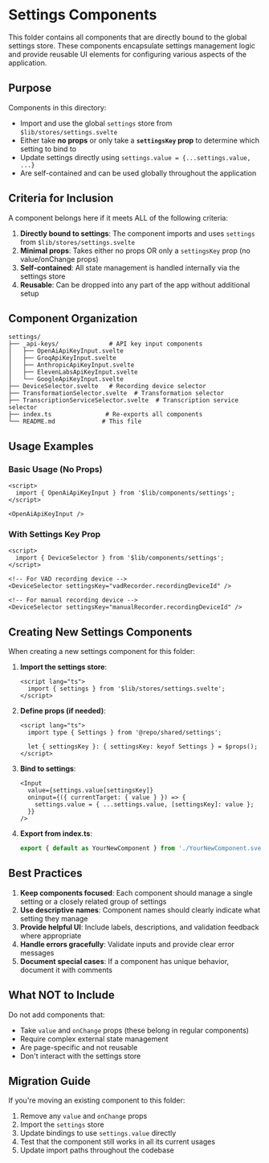 # Settings Components

This folder contains all components that are directly bound to the global settings store. These components encapsulate settings management logic and provide reusable UI elements for configuring various aspects of the application.

## Purpose

Components in this directory:
- Import and use the global `settings` store from `$lib/stores/settings.svelte`
- Either take **no props** or only take a **`settingsKey` prop** to determine which setting to bind to
- Update settings directly using `settings.value = {...settings.value, ...}`
- Are self-contained and can be used globally throughout the application

## Criteria for Inclusion

A component belongs here if it meets ALL of the following criteria:

1. **Directly bound to settings**: The component imports and uses `settings` from `$lib/stores/settings.svelte`
2. **Minimal props**: Takes either no props OR only a `settingsKey` prop (no value/onChange props)
3. **Self-contained**: All state management is handled internally via the settings store
4. **Reusable**: Can be dropped into any part of the app without additional setup

## Component Organization

```
settings/
├── _api-keys/              # API key input components
│   ├── OpenAiApiKeyInput.svelte
│   ├── GroqApiKeyInput.svelte
│   ├── AnthropicApiKeyInput.svelte
│   ├── ElevenLabsApiKeyInput.svelte
│   └── GoogleApiKeyInput.svelte
├── DeviceSelector.svelte   # Recording device selector
├── TransformationSelector.svelte  # Transformation selector
├── TranscriptionServiceSelector.svelte  # Transcription service selector
├── index.ts               # Re-exports all components
└── README.md             # This file
```

## Usage Examples

### Basic Usage (No Props)

```svelte
<script>
  import { OpenAiApiKeyInput } from '$lib/components/settings';
</script>

<OpenAiApiKeyInput />
```

### With Settings Key Prop

```svelte
<script>
  import { DeviceSelector } from '$lib/components/settings';
</script>

<!-- For VAD recording device -->
<DeviceSelector settingsKey="vadRecorder.recordingDeviceId" />

<!-- For manual recording device -->
<DeviceSelector settingsKey="manualRecorder.recordingDeviceId" />
```

## Creating New Settings Components

When creating a new settings component for this folder:

1. **Import the settings store**:
   ```svelte
   <script lang="ts">
     import { settings } from '$lib/stores/settings.svelte';
   </script>
   ```

2. **Define props (if needed)**:
   ```svelte
   <script lang="ts">
     import type { Settings } from '@repo/shared/settings';
     
     let { settingsKey }: { settingsKey: keyof Settings } = $props();
   </script>
   ```

3. **Bind to settings**:
   ```svelte
   <Input 
     value={settings.value[settingsKey]}
     oninput={({ currentTarget: { value } }) => {
       settings.value = { ...settings.value, [settingsKey]: value };
     }}
   />
   ```

4. **Export from index.ts**:
   ```ts
   export { default as YourNewComponent } from './YourNewComponent.svelte';
   ```

## Best Practices

1. **Keep components focused**: Each component should manage a single setting or a closely related group of settings
2. **Use descriptive names**: Component names should clearly indicate what setting they manage
3. **Provide helpful UI**: Include labels, descriptions, and validation feedback where appropriate
4. **Handle errors gracefully**: Validate inputs and provide clear error messages
5. **Document special cases**: If a component has unique behavior, document it with comments

## What NOT to Include

Do not add components that:
- Take `value` and `onChange` props (these belong in regular components)
- Require complex external state management
- Are page-specific and not reusable
- Don't interact with the settings store

## Migration Guide

If you're moving an existing component to this folder:

1. Remove any `value` and `onChange` props
2. Import the `settings` store
3. Update bindings to use `settings.value` directly
4. Test that the component still works in all its current usages
5. Update import paths throughout the codebase